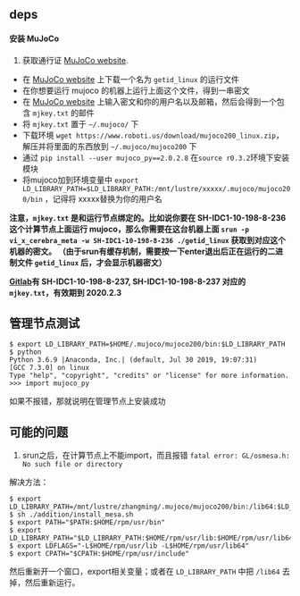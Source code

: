 ## deps
#### 安装 MuJoCo
1. 获取通行证 [MuJoCo website](https://www.roboti.us/license.html). 

* 在 [MuJoCo website](https://www.roboti.us/license.html) 上下载一个名为 `getid_linux` 的运行文件
* 在你想要运行 mujoco 的机器上运行上面这个文件，得到一串密文
* 在 [MuJoCo website](https://www.roboti.us/license.html) 上输入密文和你的用户名以及邮箱，然后会得到一个包含 `mjkey.txt` 的邮件
* 将 `mjkey.txt` 置于 `~/.mujoco/` 下
* 下载环境 `wget https://www.roboti.us/download/mujoco200_linux.zip`，解压并将里面的东西放到 `~/.mujoco/mujoco200` 下
* 通过 `pip install --user mujoco_py==2.0.2.8` 在`source r0.3.2`环境下安装模块
* 将mujoco加到环境变量中 `export LD_LIBRARY_PATH=$LD_LIBRARY_PATH:/mnt/lustre/xxxxx/.mujoco/mujoco200/bin` ，记得将
    xxxxx替换为你的用户名

**注意，`mjkey.txt` 是和运行节点绑定的。比如说你要在 SH-IDC1-10-198-8-236 这个计算节点上面运行 mujoco，那么你需要在这台机器上面 
`srun -p vi_x_cerebra_meta -w SH-IDC1-10-198-8-236 ./getid_linux` 获取到对应这个机器的密文。
（由于srun有缓存机制，需要按一下enter退出后正在运行的二进制文件 `getid_linux` 后，才会显示机器密文）**

**[Gitlab](https://gitlab.bj.sensetime.com/open-XLab/cell/nerveX/snippets)有 SH-IDC1-10-198-8-237, SH-IDC1-10-198-8-237 对应的 `mjkey.txt`，有效期到 2020.2.3**


## 管理节点测试
```
$ export LD_LIBRARY_PATH=$HOME/.mujoco/mujoco200/bin:$LD_LIBRARY_PATH
$ python
Python 3.6.9 |Anaconda, Inc.| (default, Jul 30 2019, 19:07:31)
[GCC 7.3.0] on linux
Type "help", "copyright", "credits" or "license" for more information.
>>> import mujoco_py
```

如果不报错，那就说明在管理节点上安装成功

## 可能的问题
1. srun之后，在计算节点上不能import，而且报错 `fatal error: GL/osmesa.h: No such file or directory`

解决方法：

```
$ export LD_LIBRARY_PATH=/mnt/lustre/zhangming/.mujoco/mujoco200/bin:/lib64:$LD_LIBRARY_PATH 
$ sh ./addition/install_mesa.sh
$ export PATH="$PATH:$HOME/rpm/usr/bin"
$ export LD_LIBRARY_PATH="$LD_LIBRARY_PATH:$HOME/rpm/usr/lib:$HOME/rpm/usr/lib64"
$ export LDFLAGS="-L$HOME/rpm/usr/lib -L$HOME/rpm/usr/lib64"
$ export CPATH="$CPATH:$HOME/rpm/usr/include"
```
然后重新开一个窗口，export相关变量；或者在 `LD_LIBRARY_PATH` 中把 `/lib64` 去掉，然后重新运行。